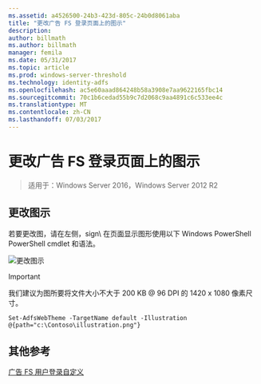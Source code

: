 ```yaml
---
ms.assetid: a4526500-24b3-423d-805c-24b0d8061aba
title: "更改广告 FS 登录页面上的图示"
description: 
author: billmath
ms.author: billmath
manager: femila
ms.date: 05/31/2017
ms.topic: article
ms.prod: windows-server-threshold
ms.technology: identity-adfs
ms.openlocfilehash: ac5e60aaad864248b58a3908e7aa9622165fbc14
ms.sourcegitcommit: 70c1b6cedad55b9c7d2068c9aa4891c6c533ee4c
ms.translationtype: MT
ms.contentlocale: zh-CN
ms.lasthandoff: 07/03/2017
---
```

# <a name="change-the-illustration-on-the-ad-fs-sign-in-page"></a>更改广告 FS 登录页面上的图示

>适用于：Windows Server 2016，Windows Server 2012 R2

## <a name="change-the-illustration"></a>更改图示  


若要更改图，请在左侧，sign\ 在页面显示图形使用以下 Windows PowerShell PowerShell cmdlet 和语法。  

![更改图示](media/AD-FS-user-sign-in-customization/ADFS_Blue_Custom2.png)
  
> [!IMPORTANT]  
> 我们建议为图所要将文件大小不大于 200 KB @ 96 DPI 的 1420 x 1080 像素尺寸。  
  
 
    Set-AdfsWebTheme -TargetName default -Illustration @{path="c:\Contoso\illustration.png"}  

## <a name="additional-references"></a>其他参考 
[广告 FS 用户登录自定义](AD-FS-user-sign-in-customization.md)  
  
  
